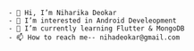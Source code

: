 `- 👋 Hi, I’m Niharika Deokar` <br />
`- 👀 I’m interested in Android Develeopment` <br />
`- 🌱 I’m currently learning Flutter & MongoDB ` <br />
`- 📫 How to reach me-- nihadeokar@gmail.com`<br />

<!---
deokarniharika/deokarniharika is a ✨ special ✨ repository because its `README.md` (this file) appears on your GitHub profile.
You can click the Preview link to take a look at your changes.
--->

